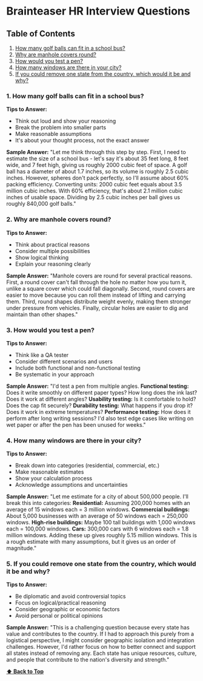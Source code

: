 # **Brainteaser HR Interview Questions**

## Table of Contents

1. [How many golf balls can fit in a school bus?](#1.-how-many-golf-balls-can-fit-in-a-school-bus?)
2. [Why are manhole covers round?](#2.-why-are-manhole-covers-round?)
3. [How would you test a pen?](#3.-how-would-you-test-a-pen?)
4. [How many windows are there in your city?](#4.-how-many-windows-are-there-in-your-city?)
5. [If you could remove one state from the country, which would it be and why?](#5.-if-you-could-remove-one-state-from-the-country,-which-would-it-be-and-why?)

### 1. How many golf balls can fit in a school bus?

**Tips to Answer:**

- Think out loud and show your reasoning
- Break the problem into smaller parts
- Make reasonable assumptions
- It's about your thought process, not the exact answer

**Sample Answer:** "Let me think through this step by step. First, I need to
estimate the size of a school bus - let's say it's about 35 feet long, 8 feet
wide, and 7 feet high, giving us roughly 2000 cubic feet of space. A golf ball
has a diameter of about 1.7 inches, so its volume is roughly 2.5 cubic inches.
However, spheres don't pack perfectly, so I'll assume about 60% packing
efficiency. Converting units: 2000 cubic feet equals about 3.5 million cubic
inches. With 60% efficiency, that's about 2.1 million cubic inches of usable
space. Dividing by 2.5 cubic inches per ball gives us roughly 840,000 golf
balls."

### 2. Why are manhole covers round?

**Tips to Answer:**

- Think about practical reasons
- Consider multiple possibilities
- Show logical thinking
- Explain your reasoning clearly

**Sample Answer:** "Manhole covers are round for several practical reasons.
First, a round cover can't fall through the hole no matter how you turn it,
unlike a square cover which could fall diagonally. Second, round covers are
easier to move because you can roll them instead of lifting and carrying them.
Third, round shapes distribute weight evenly, making them stronger under
pressure from vehicles. Finally, circular holes are easier to dig and maintain
than other shapes."

### 3. How would you test a pen?

**Tips to Answer:**

- Think like a QA tester
- Consider different scenarios and users
- Include both functional and non-functional testing
- Be systematic in your approach

**Sample Answer:** "I'd test a pen from multiple angles. **Functional testing:**
Does it write smoothly on different paper types? How long does the ink last?
Does it work at different angles? **Usability testing:** Is it comfortable to
hold? Does the cap fit securely? **Durability testing:** What happens if you
drop it? Does it work in extreme temperatures? **Performance testing:** How does
it perform after long writing sessions? I'd also test edge cases like writing on
wet paper or after the pen has been unused for weeks."

### 4. How many windows are there in your city?

**Tips to Answer:**

- Break down into categories (residential, commercial, etc.)
- Make reasonable estimates
- Show your calculation process
- Acknowledge assumptions and uncertainties

**Sample Answer:** "Let me estimate for a city of about 500,000 people. I'll
break this into categories: **Residential:** Assuming 200,000 homes with an
average of 15 windows each = 3 million windows. **Commercial buildings:** About
5,000 businesses with an average of 50 windows each = 250,000 windows.
**High-rise buildings:** Maybe 100 tall buildings with 1,000 windows each =
100,000 windows. **Cars:** 300,000 cars with 6 windows each = 1.8 million
windows. Adding these up gives roughly 5.15 million windows. This is a rough
estimate with many assumptions, but it gives us an order of magnitude."

### 5. If you could remove one state from the country, which would it be and why?

**Tips to Answer:**

- Be diplomatic and avoid controversial topics
- Focus on logical/practical reasoning
- Consider geographic or economic factors
- Avoid personal or political opinions

**Sample Answer:** "This is a challenging question because every state has value
and contributes to the country. If I had to approach this purely from a
logistical perspective, I might consider geographic isolation and integration
challenges. However, I'd rather focus on how to better connect and support all
states instead of removing any. Each state has unique resources, culture, and
people that contribute to the nation's diversity and strength."

**[⬆ Back to Top](#table-of-contents)**
